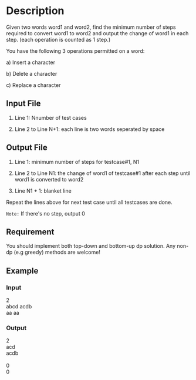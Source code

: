 # Description

Given two words word1 and word2, find the minimum number of steps required to convert word1 to word2 and output the change of word1 in each step. (each operation is counted as 1 step.)

You have the following 3 operations permitted on a word:

a) Insert a character

b) Delete a character

c) Replace a character

## Input File

1) Line 1: Nnumber of test cases

2) Line 2 to Line N+1: each line is two words seperated by space

## Output File 

1) Line 1:  minimum number of steps for testcase#1, N1

2) Line 2 to Line N1: the change of word1 of testcase#1 after each step until word1 is converted to word2

3) Line N1 + 1: blanket line

Repeat the lines above for next test case until all testcases are done.

```Note:``` If there's no step, output 0

## Requirement

You should implement both top-down and bottom-up dp solution. Any non-dp (e.g greedy) methods are welcome!

## Example

### Input
2
<br>
abcd acdb
<br>
aa aa


### Output
2
<br>
acd
<br>
acdb
<br><br>
0
<br>
0

